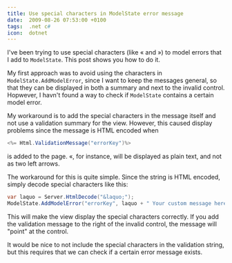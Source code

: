 ```yaml
---
title: Use special characters in ModelState error message
date:  2009-08-26 07:53:00 +0100
tags:  .net c#
icon:  dotnet
---
```


I've been trying to use special characters (like &laquo; and &raquo;) to model
errors that I add to `ModelState`. This post shows you how to do it.

My first approach was to avoid using the characters in `ModelState.AddModelError`,
since I want to keep the messages general, so that they can be displayed in both
a summary and next to the invalid control. Hopwever, I havn't found a way to check
if `ModelState` contains a certain model error.

My workaround is to add the special characters in the message itself and not use a
validation summary for the view. However, this caused display problems since the
message is HTML encoded when

```csharp
<%= Html.ValidationMessage("errorKey")%>
```

is added to the page. &laquo;, for instance, will be displayed as plain text, and
not as two left arrows.

The workaround for this is quite simple. Since the string is HTML encoded, simply
decode special characters like this:

```csharp
var laquo = Server.HtmlDecode("&laquo;");
ModelState.AddModelError("errorKey", laquo + " Your custom message here");
```

This will make the view display the special characters correctly. If you add the
validation message to the right of the invalid control, the message will "point"
at the control.

It would be nice to not include the special characters in the validation string,
but this requires that we can check if a certain error message exists.